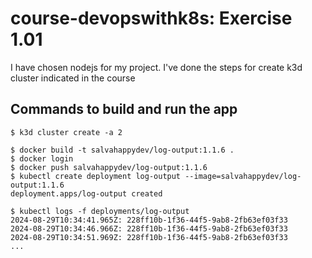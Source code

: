 # course-devopswithk8s: Exercise 1.01

I have chosen nodejs for my project.
I've done the steps for create k3d cluster indicated in the course

## Commands to build and run the app
```console
$ k3d cluster create -a 2

$ docker build -t salvahappydev/log-output:1.1.6 .
$ docker login
$ docker push salvahappydev/log-output:1.1.6
$ kubectl create deployment log-output --image=salvahappydev/log-output:1.1.6
deployment.apps/log-output created

$ kubectl logs -f deployments/log-output
2024-08-29T10:34:41.965Z: 228ff10b-1f36-44f5-9ab8-2fb63ef03f33
2024-08-29T10:34:46.966Z: 228ff10b-1f36-44f5-9ab8-2fb63ef03f33
2024-08-29T10:34:51.969Z: 228ff10b-1f36-44f5-9ab8-2fb63ef03f33
...
```

